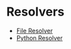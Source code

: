 # Resolvers
- [File Resolver](./FileResolver/FileResolver.md)
- [Python Resolver](./PythonResolver/PythonResolver.md)